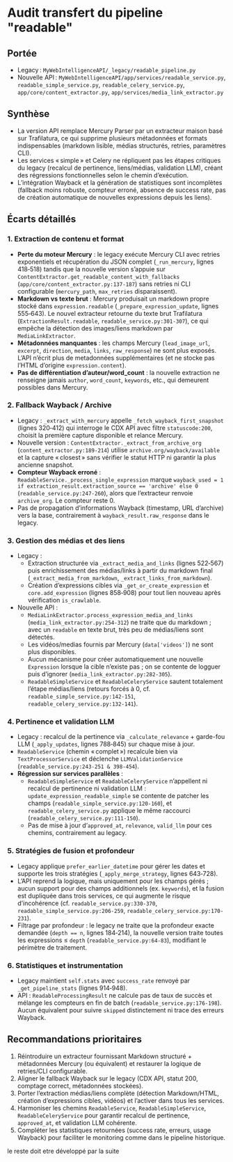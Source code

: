 # Audit transfert du pipeline "readable"

## Portée
- Legacy : `MyWebIntelligenceAPI/_legacy/readable_pipeline.py`
- Nouvelle API : `MyWebIntelligenceAPI/app/services/readable_service.py`, `readable_simple_service.py`, `readable_celery_service.py`, `app/core/content_extractor.py`, `app/services/media_link_extractor.py`

## Synthèse
- La version API remplace Mercury Parser par un extracteur maison basé sur Trafilatura, ce qui supprime plusieurs métadonnées et formats indispensables (markdown lisible, médias structurés, retries, paramètres CLI).
- Les services « simple » et Celery ne répliquent pas les étapes critiques du legacy (recalcul de pertinence, liens/médias, validation LLM), créant des régressions fonctionnelles selon le chemin d’exécution.
- L’intégration Wayback et la génération de statistiques sont incomplètes (fallback moins robuste, compteur erroné, absence de success rate, pas de création automatique de nouvelles expressions depuis les liens).

## Écarts détaillés

### 1. Extraction de contenu et format
- **Perte du moteur Mercury** : le legacy exécute Mercury CLI avec retries exponentiels et récupération du JSON complet (`_run_mercury`, lignes 418‑518) tandis que la nouvelle version s’appuie sur `ContentExtractor.get_readable_content_with_fallbacks` (`app/core/content_extractor.py:137-187`) sans retries ni CLI configurable (`mercury_path`, `max_retries` disparaissent).
- **Markdown vs texte brut** : Mercury produisait un markdown propre stocké dans `expression.readable` (`_prepare_expression_update`, lignes 555‑643). Le nouvel extracteur retourne du texte brut Trafilatura (`ExtractionResult.readable`, `readable_service.py:301-307`), ce qui empêche la détection des images/liens markdown par `MediaLinkExtractor`.
- **Métadonnées manquantes** : les champs Mercury (`lead_image_url`, `excerpt`, `direction`, `media`, `links`, `raw_response`) ne sont plus exposés. L’API n’écrit plus de metadonnées supplémentaires (et ne stocke pas l’HTML d’origine `expression.content`).
- **Pas de différentiation d’auteur/word_count** : la nouvelle extraction ne renseigne jamais `author`, `word_count`, `keywords`, etc., qui demeurent possibles dans Mercury.

### 2. Fallback Wayback / Archive
- Legacy : `_extract_with_mercury` appelle `_fetch_wayback_first_snapshot` (lignes 320‑412) qui interroge le CDX API avec filtre `statuscode:200`, choisit la première capture disponible et relance Mercury.
- Nouvelle version : `ContentExtractor._extract_from_archive_org` (`content_extractor.py:189-214`) utilise `archive.org/wayback/available` et la capture « closest » sans vérifier le statut HTTP ni garantir la plus ancienne snapshot.
- **Compteur Wayback erroné** : `ReadableService._process_single_expression` marque `wayback_used = 1 if extraction_result.extraction_source == 'archive' else 0` (`readable_service.py:247-260`), alors que l’extracteur renvoie `archive_org`. Le compteur reste 0.
- Pas de propagation d’informations Wayback (timestamp, URL d’archive) vers la base, contrairement à `wayback_result.raw_response` dans le legacy.

### 3. Gestion des médias et des liens
- Legacy : 
  - Extraction structurée via `_extract_media_and_links` (lignes 522‑567) puis enrichissement des médias/links à partir du markdown final (`_extract_media_from_markdown`, `_extract_links_from_markdown`).
  - Création d’expressions cibles via `_get_or_create_expression` et `core.add_expression` (lignes 858‑908) pour tout lien nouveau après vérification `is_crawlable`.
- Nouvelle API :
  - `MediaLinkExtractor.process_expression_media_and_links` (`media_link_extractor.py:254-312`) ne traite que du markdown ; avec un `readable` en texte brut, très peu de médias/liens sont détectés.
  - Les vidéos/medias fournis par Mercury (`data['videos']`) ne sont plus disponibles.
  - Aucun mécanisme pour créer automatiquement une nouvelle `Expression` lorsque la cible n’existe pas ; on se contente de logguer puis d’ignorer (`media_link_extractor.py:282-305`).
  - `ReadableSimpleService` et `ReadableCeleryService` sautent totalement l’étape médias/liens (retours forcés à 0, cf. `readable_simple_service.py:142-151`, `readable_celery_service.py:132-141`).

### 4. Pertinence et validation LLM
- Legacy : recalcul de la pertinence via `_calculate_relevance` + garde-fou LLM (`_apply_updates`, lignes 788‑845) sur chaque mise à jour.
- `ReadableService` (chemin « complet ») recalcule bien via `TextProcessorService` et déclenche `LLMValidationService` (`readable_service.py:243-251 & 398-454`).
- **Régression sur services parallèles** :
  - `ReadableSimpleService` et `ReadableCeleryService` n’appellent ni recalcul de pertinence ni validation LLM : `update_expression_readable_simple` se contente de patcher les champs (`readable_simple_service.py:120-160`), et `readable_celery_service.py` applique le même raccourci (`readable_celery_service.py:111-150`).
  - Pas de mise à jour d’`approved_at`, `relevance`, `valid_llm` pour ces chemins, contrairement au legacy.

### 5. Stratégies de fusion et profondeur
- Legacy applique `prefer_earlier_datetime` pour gérer les dates et supporte les trois stratégies (`_apply_merge_strategy`, lignes 643‑728).
- L’API reprend la logique, mais uniquement pour les champs gérés ; aucun support pour des champs additionnels (ex. `keywords`), et la fusion est dupliquée dans trois services, ce qui augmente le risque d’incohérence (cf. `readable_service.py:330-370`, `readable_simple_service.py:206-259`, `readable_celery_service.py:170-231`).
- Filtrage par profondeur : le legacy ne traite que la profondeur exacte demandée (`depth == n`, lignes 184‑214), la nouvelle version traite toutes les expressions ≤ `depth` (`readable_service.py:64-83`), modifiant le périmètre de traitement.

### 6. Statistiques et instrumentation
- Legacy maintient `self.stats` avec `success_rate` renvoyé par `_get_pipeline_stats` (lignes 914‑948).
- API : `ReadableProcessingResult` ne calcule pas de taux de succès et mélange les compteurs en fin de batch (`readable_service.py:176-198`). Aucun équivalent pour suivre `skipped` distinctement ni trace des erreurs Wayback.

## Recommandations prioritaires
1. Réintroduire un extracteur fournissant Markdown structuré + métadonnées Mercury (ou équivalent) et restaurer la logique de retries/CLI configurable.
2. Aligner le fallback Wayback sur le legacy (CDX API, statut 200, comptage correct, métadonnées stockées).
3. Porter l’extraction médias/liens complète (détection Markdown/HTML, création d’expressions cibles, vidéos) et l’activer dans tous les services.
4. Harmoniser les chemins `ReadableService`, `ReadableSimpleService`, `ReadableCeleryService` pour garantir recalcul de pertinence, `approved_at`, et validation LLM cohérente.
5. Compléter les statistiques retournées (success rate, erreurs, usage Wayback) pour faciliter le monitoring comme dans le pipeline historique.

le reste doit etre développé par la suite
